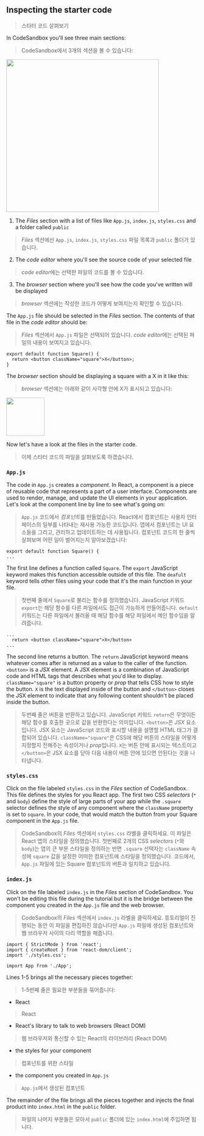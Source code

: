 ## Inspecting the starter code
> 스타터 코드 살펴보기

In CodeSandbox you'll see three main sections:
> CodeSandbox에서 3개의 섹션을 볼 수 있습니다:

<img src="https://user-images.githubusercontent.com/42595869/229102101-292d83f4-7328-491b-b949-4e4416f0433a.png" width="400" height="auto">

1. The _Files_ section with a list of files like `App.js`, `index.js`, `styles.css` and a folder called `public`
> *Files* 섹션에선 `App.js`, `index.js`, `styles.css` 파일 목록과 `public` 폴더가 있습니다.

2. The _code editor_ where you'll see the source code of your selected file
> *code editor*에는 선택한 파일의 코드를 볼 수 있습니다.

3. The _browser_ section where you'll see how the code you've written will be displayed
> *browser* 섹션에는 작성한 코드가 어떻게 보여지는지 확인할 수 있습니다.

The `App.js` file should be selected in the _Files_ section. The contents of that file in the _code editor_ should be:
> *Files* 섹션에서 `App.js` 파일은 선택되어 있습니다. *code editor*에는 선택된 파일의 내용이 보여지고 있습니다.

```tsx
export default function Square() {
  return <button className="square">X</button>;
}
```

The _browser_ section should be displaying a square with a X in it like this:
> *browser* 섹션에는 아래와 같이 사각형 안에 X가 표시되고 있습니다:

<img src="https://user-images.githubusercontent.com/42595869/229103299-73983b94-0d84-48f7-9a89-4515a615e8c8.png" width="100" height="auto">

Now let's have a look at the files in the starter code.
> 이제 스타터 코드의 파일을 살펴보도록 하겠습니다.

### `App.js`

The code in `App.js` creates a _component_. In React, a component is a piece of reusable code that represents a part of a user interface. Components are used to render, manage, and update the UI elements in your application. Let's look at the component line by line to see what's going on:
> `App.js` 코드에서 *컴포넌트*를 만들었습니다. React에서 컴포넌트는 사용자 인터페이스의 일부를 나타내는 재사용 가능한 코드입니다. 앱에서 컴포넌트는 UI 요소들을 그리고, 관리하고 업데이트하는 데 사용됩니다. 컴포넌트 코드의 한 줄씩 살펴보며 어떤 일이 벌어지는지 알아보겠습니다:  

```tsx
export default function Square() {
...
```

The first line defines a function called `Square`. The `export` JavaScript keyword makes this function accessible outside of this file. The `deafult` keyword tells other files using your code that it's the main function in your file.
> 첫번째 줄에서 `Square`로 불리는 함수를 정의했습니다. JavaScript 키워드 `export`는 해당 함수를 다른 파일에서도 접근이 가능하게 만들어줍니다. `default` 키워드는 다른 파일에서 불러올 때 해당 함수를 해당 파일에서 메인 함수임을 알려줍니다.

```tsx
...
  return <button className="square">X</button>
...
```

The second line returns a button. The `return` JavaScript keyword means whatever comes after is returned as a value to the caller of the function. `<button>` is a _JSX_ element. A JSX element is a combination of JavaScript code and HTML tags that describes what you'd like to display. `className="square"` is a button property or _prop_ that tells CSS how to style the button. `X` is the text displayed inside of the button and `</button>` closes the JSX element to indicate that any following content shouldn't be placed inside the button.
> 두번째 줄은 버튼을 반환하고 있습니다. JavaScript 키워드 `return`은 무엇이든 해당 함수를 호출한 곳으로 값을 반환한다는 의미입니다. `<button>`은 *JSX* 요소입니다. JSX 요소는 JavaScript 코드와 표시할 내용을 설명할 HTML 태그가 결합되어 있습니다. `className="square"`은 CSS에 해당 버튼의 스타일을 어떻게 지정할지 전해주는 속성이거나 *prop*입니다. `X`는 버튼 안에 표시되는 텍스트이고 `</button>`은 JSX 요소를 닫아 다음 내용이 버튼 안에 있으면 안된다는 것을 나타냅니다.  

### `styles.css`

Click on the file labeled `styles.css` in the _Files_ section of CodeSandbox. This file defines the styles for you React app. The first two CSS _selectors_ (`*` and `body`) define the style of large parts of your app while the `.square` selector defines the style of any component where the `className` property is set to `square`. In your code, that would match the button from your Square component in the `App.js` file.
> CodeSandbox의 *Files* 섹션에서 `styles.css` 라벨을 클릭하세요. 이 파일은 React 앱의 스타일을 정의했습니다. 첫번째로 2개의 CSS *selectors* (`*`와 `body`)는 앱의 큰 부분 스타일을 정의하는 반면 `.square` 선택자는 `className` 속성에 `square` 값을 설정한 어떠한 컴포넌트에 스타일을 정의했습니다. 코드에서, `App.js` 파일에 있는 Square 컴포넌트의 버튼과 일치하고 있습니다.  


### `index.js`

Click on the file labeled `index.js` in the _Files_ section of CodeSandbox. You won't be editing this file during the tutorial but it is the bridge between the component you created in the `App.js` file and the web browser.
> CodeSandbox의 *Files* 섹션에서 `index.js` 라벨을 클릭하세요. 튜토리얼이 진행되는 동안 이 파일을 편집하진 않습니다만 `App.js` 파일에 생성된 컴포넌트와 웹 브라우저 사이의 다리 역할을 해줍니다.  

```tsx
import { StrictMode } from 'react';
import { createRoot } from 'react-dom/client';
import './styles.css';

import App from './App';
```

Lines 1-5 brings all the necessary pieces together:
> 1-5번째 줄은 필요한 부분들을 묶어줍니다:

- React
> React

- React's library to talk to web browsers (React DOM)
> 웹 브라우저와 통신할 수 있는 React의 라이브러리 (React DOM)

- the styles for your component
> 컴포넌트를 위한 스타일

- the component you created in `App.js`
> `App.js`에서 생성된 컴포넌트

The remainder of the file brings all the pieces together and injects the final product into `index.html` in the `public` folder.
> 파일의 나머지 부분들은 모아서 `public` 폴더에 있는 `index.html`에 주입하면 됩니다.